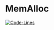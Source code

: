 # MemAlloc

[![Code-Lines](https://hitsofcode.com/github/fmiprojects/memalloc?branch=main&label=Code-Lines)](https://hitsofcode.com/github/fmiprojects/memalloc/view?branch=main&label=Code-Lines)
